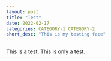 ```yaml
---
layout: post
title: "Test"
date: 2022-02-17
categories: CATEGORY-1 CATEGORY-2
short_desc: "This is my testing face"
---
```


This is a test. This is only a test.
